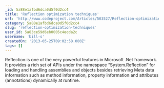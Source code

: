 ```yaml
---
_id: 5a88e1afbd6dca0d5f0d2cc4
title: 'Reflection optimization techniques'
url: 'http://www.codeproject.com/Articles/503527/Reflection-optimization-techniques'
category: 5a88e1afbd6dca0d5f0d2cc4
slug: 'reflection-optimization-techniques'
user_id: 5a83ce59d6eb0005c4ecda2c
username: 'bill-s'
createdOn: '2013-05-25T09:02:58.000Z'
tags: []
---
```


Reflection is one of the very powerful features in Microsoft .Net framework. It provides a rich set of APIs under the namespace “System.Reflection” for loading and handling assemblies and objects besides retrieving Meta data information such as method information, property information and attributes (annotations) dynamically at runtime.
